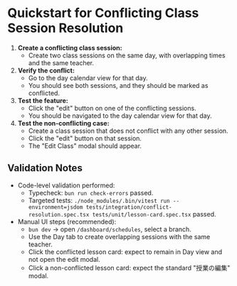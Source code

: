 # Quickstart for Conflicting Class Session Resolution

1.  **Create a conflicting class session:**
    - Create two class sessions on the same day, with overlapping times and the same teacher.
2.  **Verify the conflict:**
    - Go to the day calendar view for that day.
    - You should see both sessions, and they should be marked as conflicted.
3.  **Test the feature:**
    - Click the "edit" button on one of the conflicting sessions.
    - You should be navigated to the day calendar view for that day.
4.  **Test the non-conflicting case:**
    - Create a class session that does not conflict with any other session.
    - Click the "edit" button on that session.
    - The "Edit Class" modal should appear.

## Validation Notes

- Code-level validation performed:
  - Typecheck: `bun run check-errors` passed.
  - Targeted tests: `./node_modules/.bin/vitest run --environment=jsdom tests/integration/conflict-resolution.spec.tsx tests/unit/lesson-card.spec.tsx` passed.
- Manual UI steps (recommended):
  - `bun dev` → open `/dashboard/schedules`, select a branch.
  - Use the Day tab to create overlapping sessions with the same teacher.
  - Click the conflicted lesson card: expect to remain in Day view and not open the edit modal.
  - Click a non-conflicted lesson card: expect the standard "授業の編集" modal.
